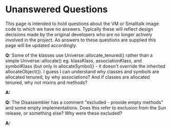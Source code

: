 # Unanswered Questions #

This page is intended to hold questions about the VM or Smalltalk image code to which we have no answers. Typically these will reflect design decisions made by the original developers who are no longer actively involved in the project. As answers to these questions are supplied this page will be updated accordingly.

**Q:** Some of the klasses use Universe::allocate\_tenured() rather than a simple Universe::allocate() eg. klassKlass, associationKlass, and symbolKlass (but only in allocateSymbol() - it doesn't override the inherited allocateObject()). I guess I can understand why classes and symbols are allocated tenured, by why associations? And if classes are allocated tenured, why not mixins and methods?

**A:**

**Q:** The Disassembler has a comment "excluded - provide empty methods" and some empty implementations. Does this refer to exclusion from the Sun release, or something else? Why were these excluded?

**A:**